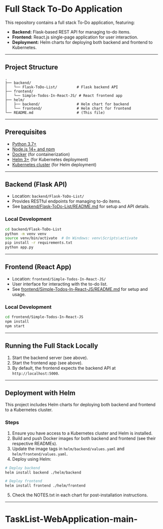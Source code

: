 # Full Stack To-Do Application

This repository contains a full stack To-Do application, featuring:
- **Backend:** Flask-based REST API for managing to-do items.
- **Frontend:** React.js single-page application for user interaction.
- **Deployment:** Helm charts for deploying both backend and frontend to Kubernetes.

---

## Project Structure

```
.
├── backend/
│   └── Flask-ToDo-List/         # Flask backend API
├── frontend/
│   └── Simple-Todos-In-React-JS/ # React frontend app
├── helm/
│   ├── backend/                 # Helm chart for backend
│   └── frontend/                # Helm chart for frontend
└── README.md                    # (This file)
```

---

## Prerequisites

- [Python 3.7+](https://www.python.org/)
- [Node.js 14+ and npm](https://nodejs.org/)
- [Docker](https://www.docker.com/) (for containerization)
- [Helm 3+](https://helm.sh/) (for Kubernetes deployment)
- [Kubernetes cluster](https://kubernetes.io/) (for Helm deployment)

---

## Backend (Flask API)

- Location: `backend/Flask-ToDo-List/`
- Provides RESTful endpoints for managing to-do items.
- See [backend/Flask-ToDo-List/README.md](backend/Flask-ToDo-List/README.md) for setup and API details.

### Local Development

```bash
cd backend/Flask-ToDo-List
python -m venv venv
source venv/bin/activate  # On Windows: venv\Scripts\activate
pip install -r requirements.txt
python app.py
```

---

## Frontend (React App)

- Location: `frontend/Simple-Todos-In-React-JS/`
- User interface for interacting with the to-do list.
- See [frontend/Simple-Todos-In-React-JS/README.md](frontend/Simple-Todos-In-React-JS/README.md) for setup and usage.

### Local Development

```bash
cd frontend/Simple-Todos-In-React-JS
npm install
npm start
```

---

## Running the Full Stack Locally

1. Start the backend server (see above).
2. Start the frontend app (see above).
3. By default, the frontend expects the backend API at `http://localhost:5000`.

---

## Deployment with Helm

This project includes Helm charts for deploying both backend and frontend to a Kubernetes cluster.

### Steps

1. Ensure you have access to a Kubernetes cluster and Helm is installed.
2. Build and push Docker images for both backend and frontend (see their respective READMEs).
3. Update the image tags in `helm/backend/values.yaml` and `helm/frontend/values.yaml`.
4. Deploy using Helm:

```bash
# Deploy backend
helm install backend ./helm/backend

# Deploy frontend
helm install frontend ./helm/frontend
```

5. Check the NOTES.txt in each chart for post-installation instructions.

---

# TaskList-WebApplication-main-
